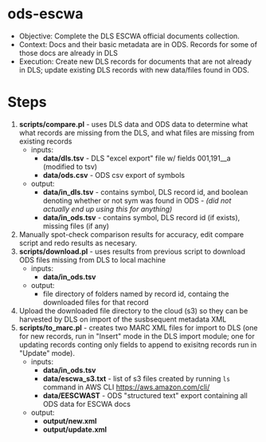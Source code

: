 # ods-escwa

* Objective: Complete the DLS ESCWA official documents collection.
* Context: Docs and their basic metadata are in ODS. Records for some of those docs are already in DLS 
* Execution: Create new DLS records for documents that are not already in DLS; update existing DLS records with new data/files found in ODS.

<h1> Steps </h1>

1. **scripts/compare.pl** - uses DLS data and ODS data to determine what what records are missing from the DLS, and what files are missing from existing records
    * inputs: 
        * **data/dls.tsv** - DLS "excel export" file w/ fields 001,191__a (modified to tsv)
        * **data/ods.csv** - ODS csv export of symbols 
    * output:
        * **data/in_dls.tsv** - contains symbol, DLS record id, and boolean denoting whether or not sym was found in ODS - *(did not actually end up using this for anything)*
        * **data/in_ods.tsv** - contains symbol, DLS record id (if exists), missing files (if any)
2. Manually spot-check comparison results for accuracy, edit compare script and redo results as necesary. 
3. **scripts/download.pl** - uses results from previous script to download ODS files missing from DLS to local machine
    * inputs:
        * **data/in_ods.tsv**
    * output:
        * file directory of folders named by record id, containg the downloaded files for that record
4. Upload the downloaded file directory to the cloud (s3) so they can be harvested by DLS on import of the susbsequent metadata XML
5.  **scripts/to_marc.pl** - creates two MARC XML files for import to DLS (one for new records, run in "Insert" mode in the DLS import module; one for updating records conting only fields to append to exisitng records run in "Update" mode).
    * inputs:
        * **data/in_ods.tsv**
        * **data/escwa_s3.txt** - list of s3 files created by running `ls` command in AWS CLI https://aws.amazon.com/cli/
        * **data/EESCWAST** - ODS "structured text" export containing all ODS data for ESCWA docs
    * output:
        * **output/new.xml**
        * **output/update.xml**
        
        
